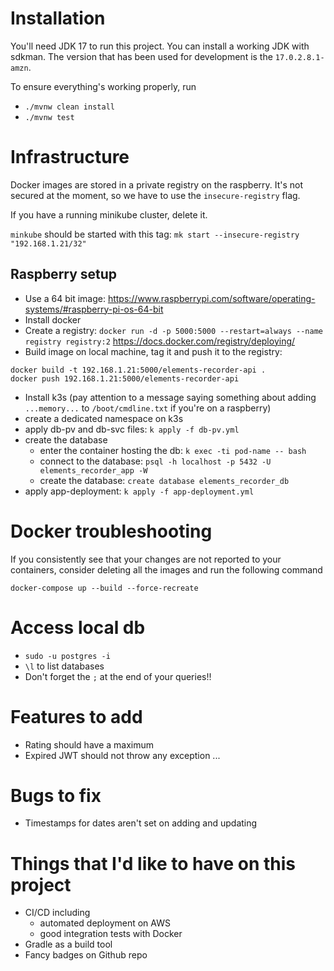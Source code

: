 # Installation

You'll need JDK 17 to run this project. You can install a working JDK with sdkman. The version that has been used for development 
is the `17.0.2.8.1-amzn`.

To ensure everything's working properly, run
* `./mvnw clean install`
* `./mvnw test`

# Infrastructure
Docker images are stored in a private registry on the raspberry. It's not secured at the moment, so we have to use the `insecure-registry` flag.

If you have a running minikube cluster, delete it.

`minkube` should be started with this tag: `mk start --insecure-registry "192.168.1.21/32"`

## Raspberry setup
* Use a 64 bit image: https://www.raspberrypi.com/software/operating-systems/#raspberry-pi-os-64-bit
* Install docker
* Create a registry: `docker run -d -p 5000:5000 --restart=always --name registry registry:2` https://docs.docker.com/registry/deploying/
* Build image on local machine, tag it and push it to the registry:
```shell
docker build -t 192.168.1.21:5000/elements-recorder-api .
docker push 192.168.1.21:5000/elements-recorder-api
```
* Install k3s (pay attention to a message saying something about adding `...memory...` to `/boot/cmdline.txt` if you're on a raspberry)
* create a dedicated namespace on k3s
* apply db-pv and db-svc files: `k apply -f db-pv.yml`
* create the database
  * enter the container hosting the db: `k exec -ti pod-name -- bash`
  * connect to the database: `psql -h localhost -p 5432 -U elements_recorder_app -W`
  * create the database: `create database elements_recorder_db`
* apply app-deployment: `k apply -f app-deployment.yml`

# Docker troubleshooting
If you consistently see that your changes are not reported to your containers, consider deleting all the images and run the following command 
```
docker-compose up --build --force-recreate
```

# Access local db
* `sudo -u postgres -i`
* `\l` to list databases
* Don't forget the `;` at the end of your queries!!

# Features to add
* Rating should have a maximum
* Expired JWT should not throw any exception
...
# Bugs to fix 
* Timestamps for dates aren't set on adding and updating

# Things that I'd like to have on this project
* CI/CD including
    * automated deployment on AWS
    * good integration tests with Docker
* Gradle as a build tool
* Fancy badges on Github repo